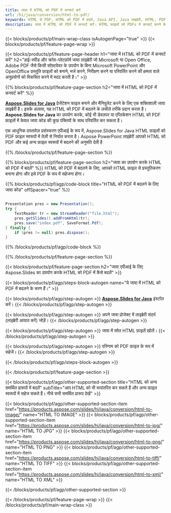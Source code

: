 ```yaml
---
title: जावा में HTML को PDF में कनवर्ट करें
url: /hi/java/conversion/html-to-pdf/
keywords: HTML से PDF, HTML को PDF में बदलें, Java API, Java लाइब्रेरी, HTML, PDF
description: जावा में HTML को PDF में कनवर्ट करें। HTML फ़ाइलों को PDFs में कनवर्ट करने के लिए Java लाइब्रेरी API का उपयोग करें
---
```


{{< blocks/products/pf/main-wrap-class isAutogenPage="true" >}}
{{< blocks/products/pf/feature-page-wrap >}}

{{< blocks/products/pf/feature-page-header h1="जावा में HTML को PDF में कनवर्ट करें" h2="हाई-स्पीड और क्रॉस-प्लेटफ़ॉर्म जावा लाइब्रेरी जो Microsoft या Open Office, Adobe PDF जैसे किसी सॉफ़्टवेयर के उपयोग के बिना Microsoft PowerPoint और OpenOffice प्रस्तुति फ़ाइलों को बनाने, मर्ज करने, निरीक्षण करने या परिवर्तित करने की क्षमता वाले अनुप्रयोगों को विकसित करने में मदद करती है।" >}}

{{% blocks/products/pf/feature-page-section h2="जावा में HTML को PDF में कनवर्ट करें" %}}

[**Aspose.Slides for Java**](https://products.aspose.com/slides/hi/java/) प्रेजेंटेशन फाइल बनाने और मैनिपुलेट करने के लिए एक शक्तिशाली जावा लाइब्रेरी है। इसके अलावा, यह HTML को PDF में बदलने के लचीले तरीके प्रदान करता है। **Aspose.Slides for Java** का उपयोग करके, कोई भी डेवलपर या एप्लिकेशन HTML को PDF फ़ाइलों में केवल जावा कोड की कुछ पंक्तियों के साथ परिवर्तित कर सकता है।

एक आधुनिक दस्तावेज़ प्रसंस्करण एपीआई के रूप में, Aspose.Slides for Java HTML फ़ाइलों को PDF फ़ाइल स्वरूपों में तेज़ी से निर्यात करता है। Aspose PowerPoint लाइब्रेरी आपको HTML को PDF और कई अन्य फ़ाइल स्वरूपों में बदलने की अनुमति देती है

{{% /blocks/products/pf/feature-page-section %}}

{{% blocks/products/pf/feature-page-section  h2="जावा का उपयोग करके HTML को PDF में बदलें" %}}
HTML को PDF में बदलने के लिए, आपको HTML फ़ाइल से प्रस्तुतिकरण बनाना होगा और इसे PDF के रूप में सहेजना होगा।

{{% blocks/products/pf/agp/code-block title="HTML को PDF में बदलने के लिए जावा कोड" offSpacer="true" %}}

```java

Presentation pres = new Presentation();
try {
    TextReader tr = new StreamReader("file.html");
    pres.getSlides().addFromHtml(tr);
    pres.save("index.pdf", SaveFormat.Pdf);
} finally {
    if (pres != null) pres.dispose();
}
```


{{% /blocks/products/pf/agp/code-block %}}

{{% /blocks/products/pf/feature-page-section %}}

{{< blocks/products/pf/feature-page-section  h2="जावा एपीआई के लिए Aspose.Slides का उपयोग करके HTML को PDF में कैसे बदलें" >}}

{{< blocks/products/pf/agp/steps-block-autogen name="ये जावा में HTML को PDF में बदलने के चरण हैं।" >}}

{{< blocks/products/pf/agp/step-autogen >}}
[**Aspose.Slides for Java**](https://products.aspose.com/slides/hi/java/) इंस्टॉल करें।
{{< /blocks/products/pf/agp/step-autogen >}}

{{< blocks/products/pf/agp/step-autogen >}}
अपने जावा प्रोजेक्ट में लाइब्रेरी संदर्भ (लाइब्रेरी आयात करें) जोड़ें।
{{< /blocks/products/pf/agp/step-autogen >}}

{{< blocks/products/pf/agp/step-autogen >}}
जावा में स्रोत HTML फ़ाइलें खोलें।
{{< /blocks/products/pf/agp/step-autogen >}}

{{< blocks/products/pf/agp/step-autogen >}}
परिणाम को PDF फ़ाइल के रूप में सहेजें।
{{< /blocks/products/pf/agp/step-autogen >}}

{{< /blocks/products/pf/agp/steps-block-autogen >}}

{{< /blocks/products/pf/feature-page-section >}}

{{< blocks/products/pf/agp/other-supported-section title="HTML को अन्य समर्थित प्रारूपों में बदलें" subTitle="आप HTML को भी रूपांतरित कर सकते हैं और अन्य फ़ाइल स्वरूपों में सहेज सकते हैं। नीचे सभी समर्थित प्रारूप देखें" >}}

{{< blocks/products/pf/agp/other-supported-section-item href="https://products.aspose.com/slides/hi/java/conversion/html-to-image/" name="HTML TO IMAGE" >}}
{{< blocks/products/pf/agp/other-supported-section-item href="https://products.aspose.com/slides/hi/java/conversion/html-to-jpg/" name="HTML TO JPG" >}}
{{< blocks/products/pf/agp/other-supported-section-item href="https://products.aspose.com/slides/hi/java/conversion/html-to-png/" name="HTML TO PNG" >}}
{{< blocks/products/pf/agp/other-supported-section-item href="https://products.aspose.com/slides/hi/java/conversion/html-to-tiff/" name="HTML TO TIFF" >}}
{{< blocks/products/pf/agp/other-supported-section-item href="https://products.aspose.com/slides/hi/java/conversion/html-to-xml/" name="HTML TO XML" >}}


{{< /blocks/products/pf/agp/other-supported-section >}}

{{< /blocks/products/pf/feature-page-wrap >}}
{{< /blocks/products/pf/main-wrap-class >}}